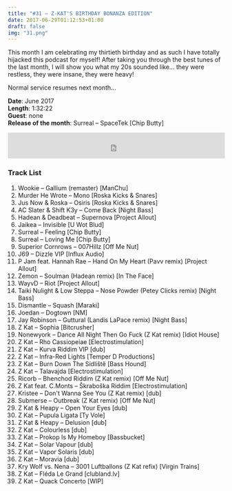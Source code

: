 ```yaml
---
title: "#31 – Z-KAT'S BIRTHDAY BONANZA EDITION"
date: 2017-06-29T01:12:53+01:00
draft: false
img: "31.png"
---
```


This month I am celebrating my thirtieth birthday and as such I have totally hijacked this podcast for myself! After taking you through the best tunes of the last month, I will show you what my 20s sounded like... they were restless, they were insane, they were heavy!

Normal service resumes next month...

**Date**: June 2017  
**Length**: 1:32:22  
**Guest**: none  
**Release of the month**: Surreal – SpaceTek [Chip Butty]

<div>
<iframe width="100%" height="60" src="https://www.mixcloud.com/widget/iframe/?hide_cover=1&mini=1&feed=%2Fzkat%2Fmasqerave-podcast-31-z-kats-birthday-bonanza-edition%2F" frameborder="0" ></iframe>
</div>

### Track List

1. Wookie – Gallium (remaster) [ManChu]
2. Murder He Wrote – Mono [Roska Kicks & Snares]
3. Jus Now & Roska – Osiris [Roska Kicks & Snares]
4. AC Slater & Shift K3y – Come Back [Night Bass]
5. Hadean & Deadbeat – Supernova [Project Allout]
6. Jaikea – Invisible [U Wot Blud]
7. Surreal – Feeling [Chip Butty]
8. Surreal – Loving Me [Chip Butty]
9. Superior Cornrows – 007Hillz [Off Me Nut]
10. J69 – Dizzle VIP [Influx Audio]
11. P Jam feat. Hannah Rae – Hand On My Heart (Pavv remix) [Project Allout]
12. Zemon – Soulman (Hadean remix) [In The Face]
13. WayvD – Riot [Project Allout]
14. Taiki Nulight & Low Steppa – Nose Powder (Petey Clicks remix) [Night Bass]
15. Dismantle – Squash [Maraki]
16. Joedan – Dogtown [NM]
17. Jay Robinson – Guttural (Landis LaPace remix) [Night Bass]
18. Z Kat – Sophia [Bitcrusher]
19. Nonewyork – Dance All Night Then Go Fuck (Z Kat remix) [Idiot House]
20. Z Kat – Rho Cassiopeiae [Electrostimulation]
21. Z Kat – Kurva Riddim VIP [dub]
22. Z Kat – Infra-Red Lights [Temper D Productions]
23. Z Kat – Burn Down The Sídliště [Bass Hound]
24. Z Kat – Talavajda [Electrostimulation]
25. Ricorb – Bhenchod Riddim (Z Kat remix) [Off Me Nut]
26. Z Kat feat. C.Monts – Škraboška Riddim [Electrostimulation]
27. Kristee – Don't Wanna See You (Z Kat remix) [dub]
28. Submerse – Outbreak (Z Kat remix) [Off Me Nut]
29. Z Kat & Heapy – Open Your Eyes [dub]
30. Z Kat – Pupula Ligata [Ty Vole]
31. Z Kat & Heapy – Delusion [dub]
32. Z Kat – Colourless [dub]
33. Z Kat – Prokop Is My Homeboy [Bassbucket]
34. Z Kat – Solar Vapour [dub]
35. Z Kat – Vapor Solaris [dub]
36. Z Kat – Moravia [dub]
37. Kry Wolf vs. Nena – 3001 Luftballons (Z Kat refix) [Virgin Trains]
38. Z Kat – Fléda Le Grand [clubland.lv]
39. Z Kat – Quack Concerto [WIP]
